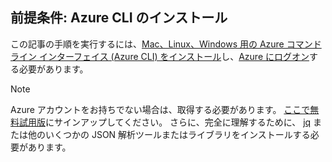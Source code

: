 ## <a name="prerequisite-install-the-azure-cli"></a>前提条件: Azure CLI のインストール
この記事の手順を実行するには、[Mac、Linux、Windows 用の Azure コマンド ライン インターフェイス (Azure CLI) をインストール](../articles/cli-install-nodejs.md)し、[Azure にログオン](/cli/azure/authenticate-azure-cli)する必要があります。 

> [!NOTE]
> Azure アカウントをお持ちでない場合は、取得する必要があります。 [ここで無料試用版](../articles/active-directory/fundamentals/sign-up-organization.md)にサインアップしてください。 さらに、完全に理解するために、 [jq](https://stedolan.github.io/jq/) または他のいくつかの JSON 解析ツールまたはライブラリをインストールする必要があります。
> 
> 


